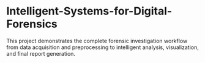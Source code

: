 # Intelligent-Systems-for-Digital-Forensics
This project demonstrates the complete forensic investigation workflow from data acquisition and preprocessing to intelligent analysis, visualization, and final report generation.
